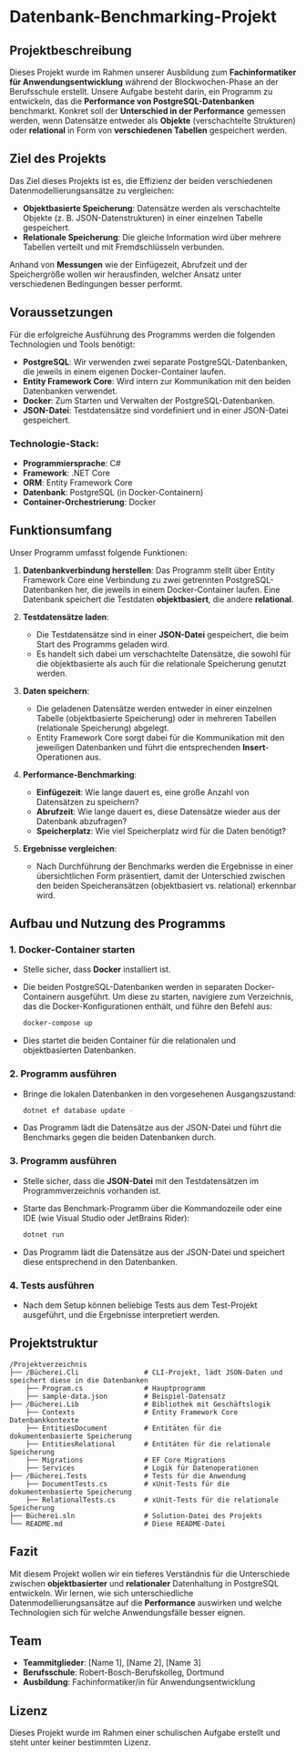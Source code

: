 # Datenbank-Benchmarking-Projekt

## Projektbeschreibung

Dieses Projekt wurde im Rahmen unserer Ausbildung zum **Fachinformatiker für Anwendungsentwicklung** während der Blockwochen-Phase an der Berufsschule erstellt. Unsere Aufgabe besteht darin, ein Programm zu entwickeln, das die **Performance von PostgreSQL-Datenbanken** benchmarkt. Konkret soll der **Unterschied in der Performance** gemessen werden, wenn Datensätze entweder als **Objekte** (verschachtelte Strukturen) oder **relational** in Form von **verschiedenen Tabellen** gespeichert werden.

## Ziel des Projekts

Das Ziel dieses Projekts ist es, die Effizienz der beiden verschiedenen Datenmodellierungsansätze zu vergleichen:

- **Objektbasierte Speicherung**: Datensätze werden als verschachtelte Objekte (z. B. JSON-Datenstrukturen) in einer einzelnen Tabelle gespeichert.
- **Relationale Speicherung**: Die gleiche Information wird über mehrere Tabellen verteilt und mit Fremdschlüsseln verbunden.

Anhand von **Messungen** wie der Einfügezeit, Abrufzeit und der Speichergröße wollen wir herausfinden, welcher Ansatz unter verschiedenen Bedingungen besser performt.

## Voraussetzungen

Für die erfolgreiche Ausführung des Programms werden die folgenden Technologien und Tools benötigt:

- **PostgreSQL**: Wir verwenden zwei separate PostgreSQL-Datenbanken, die jeweils in einem eigenen Docker-Container laufen.
- **Entity Framework Core**: Wird intern zur Kommunikation mit den beiden Datenbanken verwendet.
- **Docker**: Zum Starten und Verwalten der PostgreSQL-Datenbanken.
- **JSON-Datei**: Testdatensätze sind vordefiniert und in einer JSON-Datei gespeichert.

### Technologie-Stack:
- **Programmiersprache**: C# 
- **Framework**: .NET Core
- **ORM**: Entity Framework Core
- **Datenbank**: PostgreSQL (in Docker-Containern)
- **Container-Orchestrierung**: Docker

## Funktionsumfang

Unser Programm umfasst folgende Funktionen:

1. **Datenbankverbindung herstellen**: Das Programm stellt über Entity Framework Core eine Verbindung zu zwei getrennten PostgreSQL-Datenbanken her, die jeweils in einem Docker-Container laufen. Eine Datenbank speichert die Testdaten **objektbasiert**, die andere **relational**.

2. **Testdatensätze laden**: 
   - Die Testdatensätze sind in einer **JSON-Datei** gespeichert, die beim Start des Programms geladen wird.
   - Es handelt sich dabei um verschachtelte Datensätze, die sowohl für die objektbasierte als auch für die relationale Speicherung genutzt werden.

3. **Daten speichern**: 
   - Die geladenen Datensätze werden entweder in einer einzelnen Tabelle (objektbasierte Speicherung) oder in mehreren Tabellen (relationale Speicherung) abgelegt.
   - Entity Framework Core sorgt dabei für die Kommunikation mit den jeweiligen Datenbanken und führt die entsprechenden **Insert**-Operationen aus.

4. **Performance-Benchmarking**: 
   - **Einfügezeit**: Wie lange dauert es, eine große Anzahl von Datensätzen zu speichern?
   - **Abrufzeit**: Wie lange dauert es, diese Datensätze wieder aus der Datenbank abzufragen?
   - **Speicherplatz**: Wie viel Speicherplatz wird für die Daten benötigt?

5. **Ergebnisse vergleichen**: 
   - Nach Durchführung der Benchmarks werden die Ergebnisse in einer übersichtlichen Form präsentiert, damit der Unterschied zwischen den beiden Speicheransätzen (objektbasiert vs. relational) erkennbar wird.

## Aufbau und Nutzung des Programms

### 1. **Docker-Container starten**
   - Stelle sicher, dass **Docker** installiert ist.
   - Die beiden PostgreSQL-Datenbanken werden in separaten Docker-Containern ausgeführt. Um diese zu starten, navigiere zum Verzeichnis, das die Docker-Konfigurationen enthält, und führe den Befehl aus:

     ```bash
     docker-compose up
     ```

   - Dies startet die beiden Container für die relationalen und objektbasierten Datenbanken.

### 2. **Programm ausführen**
   - Bringe die lokalen Datenbanken in den vorgesehenen Ausgangszustand:

     ```bash
     dotnet ef database update -
     ```

   - Das Programm lädt die Datensätze aus der JSON-Datei und führt die Benchmarks gegen die beiden Datenbanken durch.

### 3. **Programm ausführen**
   - Stelle sicher, dass die **JSON-Datei** mit den Testdatensätzen im Programmverzeichnis vorhanden ist.
   - Starte das Benchmark-Programm über die Kommandozeile oder eine IDE (wie Visual Studio oder JetBrains Rider):

     ```bash
     dotnet run
     ```

   - Das Programm lädt die Datensätze aus der JSON-Datei und speichert diese entsprechend in den Datenbanken.

### 4. **Tests ausführen**
   - Nach dem Setup können beliebige Tests aus dem Test-Projekt ausgeführt, und die Ergebnisse interpretiert werden.

## Projektstruktur

```
/Projektverzeichnis
├── /Bücherei.Cli                # CLI-Projekt, lädt JSON-Daten und speichert diese in die Datenbanken
    ├── Program.cs               # Hauptprogramm
    ├── sample-data.json         # Beispiel-Datensatz
├── /Bücherei.Lib                # Bibliothek mit Geschäftslogik
    ├── Contexts                 # Entity Framework Core Datenbankkontexte
    ├── EntitiesDocument         # Entitäten für die dokumentenbasierte Speicherung
    ├── EntitiesRelational       # Entitäten für die relationale Speicherung
    ├── Migrations               # EF Core Migrations
    ├── Services                 # Logik für Datenoperationen
├── /Bücherei.Tests              # Tests für die Anwendung
    ├── DocumentTests.cs         # xUnit-Tests für die dokumentenbasierte Speicherung
    ├── RelationalTests.cs       # xUnit-Tests für die relationale Speicherung
├── Bücherei.sln                 # Solution-Datei des Projekts
└── README.md                    # Diese README-Datei
```

## Fazit

Mit diesem Projekt wollen wir ein tieferes Verständnis für die Unterschiede zwischen **objektbasierter** und **relationaler** Datenhaltung in PostgreSQL entwickeln. Wir lernen, wie sich unterschiedliche Datenmodellierungsansätze auf die **Performance** auswirken und welche Technologien sich für welche Anwendungsfälle besser eignen.

## Team

- **Teammitglieder**: [Name 1], [Name 2], [Name 3]  
- **Berufsschule**: Robert-Bosch-Berufskolleg, Dortmund
- **Ausbildung**: Fachinformatiker/in für Anwendungsentwicklung

## Lizenz

Dieses Projekt wurde im Rahmen einer schulischen Aufgabe erstellt und steht unter keiner bestimmten Lizenz.
